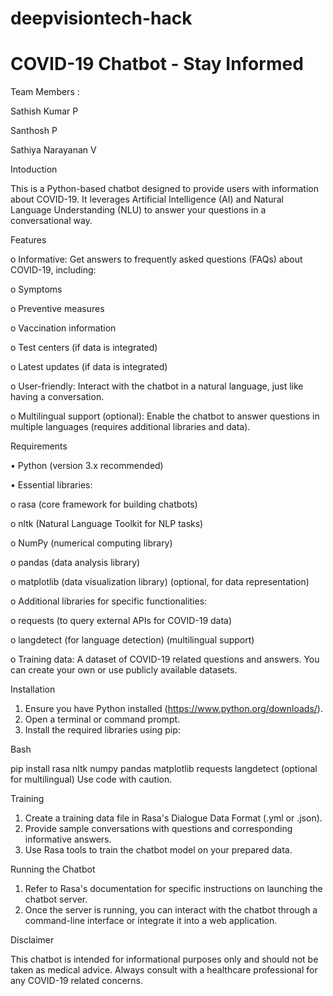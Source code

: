 # deepvisiontech-hack
# COVID-19 Chatbot - Stay Informed
Team Members :

  Sathish Kumar P

  Santhosh P
  
  Sathiya Narayanan V

Intoduction

This is a Python-based chatbot designed to provide users with information about COVID-19. It leverages Artificial Intelligence (AI) and Natural Language Understanding (NLU) to answer your questions in a conversational way.

Features

o	Informative: Get answers to frequently asked questions (FAQs) about COVID-19, including:

o	Symptoms

o	Preventive measures

o	Vaccination information

o	Test centers (if data is integrated)

o	Latest updates (if data is integrated)

o	User-friendly: Interact with the chatbot in a natural language, just like having a conversation.

o	Multilingual support (optional): Enable the chatbot to answer questions in multiple languages (requires additional libraries and data).

Requirements

•	Python (version 3.x recommended)

•	Essential libraries:

o	rasa (core framework for building chatbots)

o	nltk (Natural Language Toolkit for NLP tasks)

o	NumPy (numerical computing library)


o	pandas (data analysis library)

o	matplotlib (data visualization library) (optional, for data representation)

o	Additional libraries for specific functionalities:

o	requests (to query external APIs for COVID-19 data)

o	langdetect (for language detection) (multilingual support)

o	Training data: A dataset of COVID-19 related questions and answers. You can create your own or use publicly available datasets.

Installation

1.	Ensure you have Python installed (https://www.python.org/downloads/).
2.	Open a terminal or command prompt.
3.	Install the required libraries using pip:

Bash

  pip install rasa nltk numpy pandas matplotlib requests langdetect (optional for multilingual)
Use code with caution.

Training

1.	Create a training data file in Rasa's Dialogue Data Format (.yml or .json).
2.	Provide sample conversations with questions and corresponding informative answers.
3.	Use Rasa tools to train the chatbot model on your prepared data.

Running the Chatbot

1.	Refer to Rasa's documentation for specific instructions on launching the chatbot server.
2.	Once the server is running, you can interact with the chatbot through a command-line interface or integrate it into a web application.

Disclaimer

This chatbot is intended for informational purposes only and should not be taken as medical advice. Always consult with a healthcare professional for any COVID-19 related concerns.

